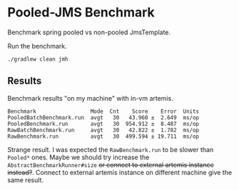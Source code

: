 # Pooled-JMS Benchmark

Benchmark spring pooled vs non-pooled JmsTemplate.

Run the benchmark.

```shell
./gradlew clean jmh
```

## Results

Benchmark results "on my machine" with in-vm artemis.

```
Benchmark                 Mode  Cnt    Score    Error  Units
PooledBatchBenchmark.run  avgt   30   43.960 ±  2.649  ms/op
PooledBenchmark.run       avgt   30  954.912 ±  8.487  ms/op
RawBatchBenchmark.run     avgt   30   42.822 ±  1.782  ms/op
RawBenchmark.run          avgt   30  499.594 ± 19.711  ms/op
```

Strange result. I was expected the `RawBenchmark.run` to be slower than `Pooled*` ones. Maybe we should try increase
the `AbstractBenchmarkRunner#size` ~~or connect to external artemis instance instead?~~. Connect to external artemis
instance on different machine give the same result.

